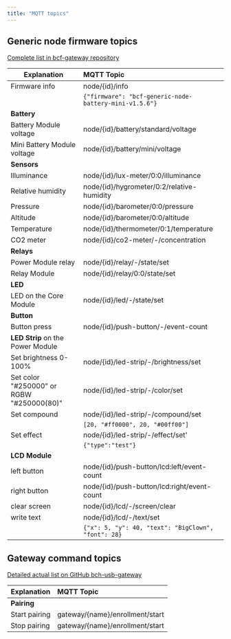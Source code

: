 ```yaml
---
title: "MQTT topics"
---
```


## Generic node firmware topics

[Complete list in bcf-gateway repository](https://github.com/bigclownlabs/bcf-gateway)

| Explanation   | MQTT Topic    |
| ------------- |:-------------|
| Firmware info | node/{id}/info |
|    | `{"firmware": "bcf-generic-node-battery-mini-v1.5.6"}`|
| **Battery**    |
| Battery Module voltage | node/{id}/battery/standard/voltage |
| Mini Battery Module voltage | node/{id}/battery/mini/voltage |
| **Sensors** |
| Illuminance | node/{id}/lux-meter/0:0/illuminance |
| Relative humidity | node/{id}/hygrometer/0:2/relative-humidity |
| Pressure | node/{id}/barometer/0:0/pressure |
| Altitude | node/{id}/barometer/0:0/altitude |
| Temperature | node/{id}/thermometer/0:1/temperature |
| CO2 meter | node/{id}/co2-meter/-/concentration |
| **Relays** |
| Power Module relay | node/{id}/relay/-/state/set |
| Relay Module | node/{id}/relay/0:0/state/set |
| **LED** |
| LED on the Core Module | node/{id}/led/-/state/set |
| **Button** |
| Button press | node/{id}/push-button/-/event-count |
| **LED Strip** on the Power Module |
| Set brightness 0-100% | node/{id}/led-strip/-/brightness/set |
| Set color "#250000" or RGBW "#250000(80)"| node/{id}/led-strip/-/color/set |
| Set compound | node/{id}/led-strip/-/compound/set |
|             | `[20, "#ff0000", 20, "#00ff00"]` |
| Set effect | node/{id}/led-strip/-/effect/set' |
|        |  `{"type":"test"}` |
| **LCD Module** |
| left button | node/{id}/push-button/lcd:left/event-count |
| right button | node/{id}/push-button/lcd:right/event-count |
| clear screen | node/{id}/lcd/-/screen/clear |
| write text | node/{id}/lcd/-/text/set |
|         | `{"x": 5, "y": 40, "text": "BigClown", "font": 28}`|

## Gateway command topics

[Detailed actual list on GitHub bch-usb-gateway](https://github.com/bigclownlabs/bch-usb-gateway)

| Explanation   | MQTT Topic    |
| ------------- |:-------------|
| **Pairing** |
| Start pairing | gateway/{name}/enrollment/start |
| Stop pairing | gateway/{name}/enrollment/start |
